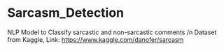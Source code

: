 # Sarcasm_Detection
NLP Model to Classify sarcastic and non-sarcastic comments /n
Dataset from Kaggle, Link: https://www.kaggle.com/danofer/sarcasm
